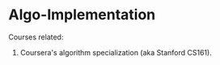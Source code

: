 # Algo-Implementation
Courses related: 
1. Coursera's algorithm specialization (aka Stanford CS161). 
